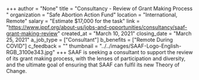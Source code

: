 +++
author = "None"
title = "Consultancy - Review of Grant Making Process "
organization = "Safe Abortion Action Fund"
location = "International, Remote"
salary = "Estimate $17,000 for the task"
link = "https://www.ippf.org/about-us/jobs-and-opportunities/consultancy/saaf-grant-making-review"
created_at = "March 10, 2021"
closing_date = "March 25, 2021"
a_job_type = ["Consultant"]
b_benefits = ["Remote During COVID"]
c_feedback = ""
thumbnail = "../../images/SAAF-Logo-English-RGB_3100e343.jpg"
+++
SAAF is seeking a consultant to support the review of its grant making process, with the lenses of participation and diversity, and the ultimate goal of ensuring that SAAF can fulfil its new Theory of Change. 
